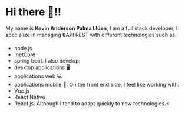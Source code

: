 # Hi there 👋‼️



My name is **Kevin Anderson Palma Llúen**, I am a full stack developer, I specialize in managing 🔒API REST with different technologies such as: 
- node.js
- .netCore
- spring boot. 
I also develop:
- desktop applications 🖥
- applications web 💻
- applications mobile 📱. 
On the front end side, I feel like working with:
- Vue.js
- React Native
- React.js.
Although I tend to adapt quickly to new technologies.⚡

 
